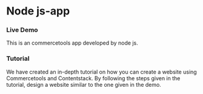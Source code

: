 # Node js-app
 

### Live Demo
This is an commercetools app developed by node js.

### Tutorial
We have created an in-depth tutorial on how you can create a website using Commercetools and Contentstack. By following the steps given in the tutorial, design a website similar to the one given in the demo.
